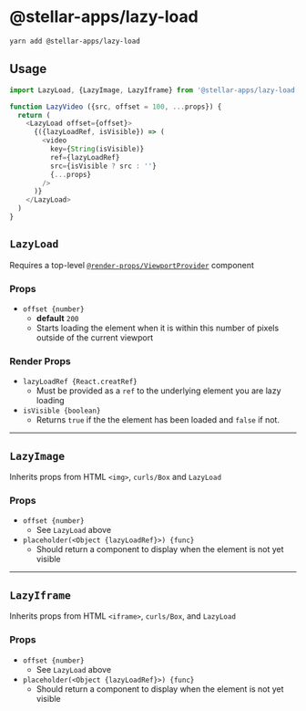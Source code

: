 # @stellar-apps/lazy-load

`yarn add @stellar-apps/lazy-load`

## Usage
```js
import LazyLoad, {LazyImage, LazyIframe} from '@stellar-apps/lazy-load'

function LazyVideo ({src, offset = 100, ...props}) {
  return (
    <LazyLoad offset={offset}>
      {({lazyLoadRef, isVisible}) => (
        <video 
          key={String(isVisible)} 
          ref={lazyLoadRef} 
          src={isVisible ? src : ''}
          {...props}
        />               
      )}
    </LazyLoad>
  )
}
```

## `LazyLoad`
Requires a top-level [`@render-props/ViewportProvider`](https://github.com/jaredLunde/render-props/tree/master/packages/viewport#viewportprovider) 
component

### Props
- `offset {number}`
    - **default** `200`
    - Starts loading the element when it is within this number of pixels outside of the 
      current viewport

### Render Props
- `lazyLoadRef {React.creatRef}`
    - Must be provided as a `ref` to the underlying element you are lazy loading
- `isVisible {boolean}`
    - Returns `true` if the the element has been loaded and `false` if not.
    
-----

## `LazyImage`
Inherits props from HTML `<img>`, `curls/Box` and `LazyLoad`

### Props
- `offset {number}`
    - See `LazyLoad` above
- `placeholder(<Object {lazyLoadRef}>) {func}`
    - Should return a component to display when the element is not yet visible
    
-----

## `LazyIframe`
Inherits props from HTML `<iframe>`, `curls/Box`, and `LazyLoad`

### Props
- `offset {number}`
    - See `LazyLoad` above
- `placeholder(<Object {lazyLoadRef}>) {func}`
    - Should return a component to display when the element is not yet visible